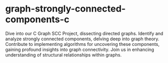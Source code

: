 # graph-strongly-connected-components-c
 Dive into our C Graph SCC Project, dissecting directed graphs. Identify and analyze strongly connected components, delving deep into graph theory. Contribute to implementing algorithms for uncovering these components, gaining profound insights into graph connectivity. Join us in enhancing understanding of structural relationships within graphs.
